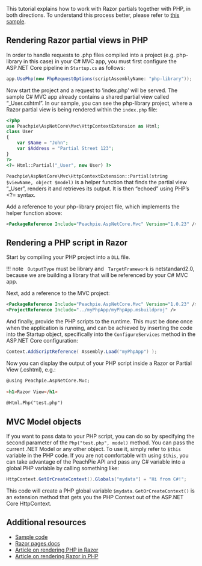 This tutorial explains how to work with Razor partials together with PHP, in both directions. To understand this process better, please refer to [this sample](https://github.com/iolevel/peachpie-samples/tree/master/mvc).

## Rendering Razor partial views in PHP

In order to handle requests to .php files compiled into a project (e.g. php-library in this case) in your C# MVC app, you must first configure the ASP.NET Core pipeline in `Startup.cs` as follows:

```c#
app.UsePhp(new PhpRequestOptions(scriptAssemblyName: "php-library"));
```

Now start the project and a request to ‘index.php’ will be served. The sample C# MVC app already contains a shared partial view called “_User.cshtml”. In our sample, you can see the php-library project, where a Razor partial view is being rendered within the `index.php` file:

```php
<?php
use Peachpie\AspNetCore\Mvc\HttpContextExtension as Html;
class User
{
    var $Name = "John";
    var $Address = "Partial Street 123";
}
?>
<?= Html::Partial("_User", new User) ?>
```

`Peachpie\AspNetCore\Mvc\HttpContextExtension::Partial(string $viewName, object $model)` is a helper function that finds the partial view “_User”, renders it and retrieves its output. It is then “echoed” using PHP’s <?= syntax.

Add a reference to your php-library project file, which implements the helper function above:

```xml
<PackageReference Include="Peachpie.AspNetCore.Mvc" Version="1.0.23" />
```

## Rendering a PHP script in Razor

Start by compiling your PHP project into a `DLL` file.

!!! note
    ` OutputType`  must be library and ` TargetFramework`  is netstandard2.0, because we are building a library that will be referenced by your C# MVC app.

Next, add a reference to the MVC project:

```xml
<PackageReference Include="Peachpie.AspNetCore.Mvc" Version="1.0.23" />
<ProjectReference Include="../myPhpApp/myPhpApp.msbuildproj" />
```

And finally, provide the PHP scripts to the runtime. This must be done once when the application is running, and can be achieved by inserting the code into the Startup object, specifically into the `ConfigureServices` method in the ASP.NET Core configuration:

```csharp
Context.AddScriptReference( Assembly.Load("myPhpApp") );
```

Now you can display the output of your PHP script inside a Razor or Partial View (.cshtml), e.g.:

```html
@using Peachpie.AspNetCore.Mvc;
 
<h1>Razor View</h1>
 
@Html.Php("test.php")
```

## MVC Model objects

If you want to pass data to your PHP script, you can do so by specifying the second parameter of the `Php("test.php", model)` method. You can pass the current .NET Model or any other object. To use it, simply refer to `$this` variable in the PHP code. If you are not comfortable with using `$this`, you can take advantage of the PeachPie API and pass any C# variable into a global PHP variable by calling something like:
```csharp
HttpContext.GetOrCreateContext().Globals["mydata"] = "Hi from C#!";
```
This code will create a PHP global variable `$mydata`. `GetOrCreateContext()` is an extension method that gets you the PHP Context out of the ASP.NET Core HttpContext.

## Additional resources

* [Sample code](https://github.com/iolevel/peachpie-samples/tree/master/mvc/render-php-within-razor)
* [Razor pages docs](https://docs.microsoft.com/en-us/aspnet/core/razor-pages/?view=aspnetcore-2.2&tabs=visual-studio)
* [Article on rendering PHP in Razor](https://www.peachpie.io/2018/07/render-php-file-in-razor-view.html)
* [Article on rendering Razor in PHP](https://www.peachpie.io/2018/08/razor-partial-view-on-php-page.html)
